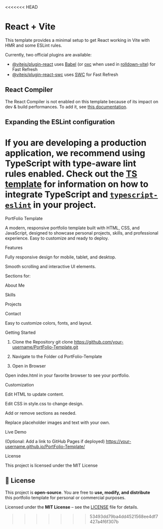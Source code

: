<<<<<<< HEAD
# React + Vite

This template provides a minimal setup to get React working in Vite with HMR and some ESLint rules.

Currently, two official plugins are available:

- [@vitejs/plugin-react](https://github.com/vitejs/vite-plugin-react/blob/main/packages/plugin-react) uses [Babel](https://babeljs.io/) (or [oxc](https://oxc.rs) when used in [rolldown-vite](https://vite.dev/guide/rolldown)) for Fast Refresh
- [@vitejs/plugin-react-swc](https://github.com/vitejs/vite-plugin-react/blob/main/packages/plugin-react-swc) uses [SWC](https://swc.rs/) for Fast Refresh

## React Compiler

The React Compiler is not enabled on this template because of its impact on dev & build performances. To add it, see [this documentation](https://react.dev/learn/react-compiler/installation).

## Expanding the ESLint configuration

If you are developing a production application, we recommend using TypeScript with type-aware lint rules enabled. Check out the [TS template](https://github.com/vitejs/vite/tree/main/packages/create-vite/template-react-ts) for information on how to integrate TypeScript and [`typescript-eslint`](https://typescript-eslint.io) in your project.
=======
PortFolio Template

A modern, responsive portfolio template built with HTML, CSS, and JavaScript, designed to showcase personal projects, skills, and professional experience. Easy to customize and ready to deploy.

Features

Fully responsive design for mobile, tablet, and desktop.

Smooth scrolling and interactive UI elements.

Sections for:

About Me

Skills

Projects

Contact

Easy to customize colors, fonts, and layout.

Getting Started
1. Clone the Repository
git clone https://github.com/your-username/PortFolio-Template.git

2. Navigate to the Folder
cd PortFolio-Template

3. Open in Browser

Open index.html in your favorite browser to see your portfolio.

Customization

Edit HTML to update content.

Edit CSS in style.css to change design.

Add or remove sections as needed.

Replace placeholder images and text with your own.

Live Demo

(Optional: Add a link to GitHub Pages if deployed)
https://your-username.github.io/PortFolio-Template/

License

This project is licensed under the MIT License
## 📄 License

This project is **open-source**. You are free to **use, modify, and distribute** this portfolio template for personal or commercial purposes.  

Licensed under the **MIT License** – see the [LICENSE](LICENSE) file for details.
>>>>>>> 53493dd79ba4dd4521568ee4df7427a4f6f307b
